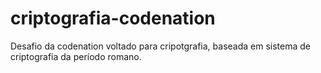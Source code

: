 # criptografia-codenation
Desafio da codenation voltado para cripotgrafia, baseada em sistema de criptografia da período romano.
